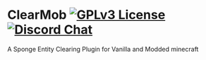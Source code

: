 # ClearMob [![GPLv3 License](https://img.shields.io/badge/License-GPL%20v3-yellow.svg)](https://opensource.org/licenses/) [![Discord Chat](https://img.shields.io/discord/308323056592486420.svg)](https://discord.gg/2qhagxJ) 
A Sponge Entity Clearing Plugin for Vanilla and Modded minecraft
